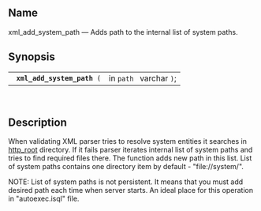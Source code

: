 <div id="fn_xml_add_system_path" class="refentry">

<div class="titlepage">

</div>

<div class="refnamediv">

## Name

xml_add_system_path — Adds path to the internal list of system paths.

</div>

<div class="refsynopsisdiv">

## Synopsis

<div id="fsyn_xml_add_system_path" class="funcsynopsis">

|                                  |                         |
|----------------------------------|-------------------------|
| ` `**`xml_add_system_path`**` (` | in `path ` varchar `)`; |

<div class="funcprototype-spacer">

 

</div>

</div>

</div>

<div id="desc_67" class="refsect1">

## Description

When validating XML parser tries to resolve system entities it searches
in
<a href="fn_http_root.html" class="link" title="http_root">http_root</a>
directory. If it fails parser iterates internal list of system paths and
tries to find required files there. The function adds new path in this
list. List of system paths contains one directory item by default -
"file://system/".

NOTE: List of system paths is not persistent. It means that you must add
desired path each time when server starts. An ideal place for this
operation in "autoexec.isql" file.

</div>

</div>
